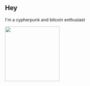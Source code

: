 ## Hey
  I'm a cypherpunk and bitcoin enthusiast
<div>
  <img height="180em" src="https://upload.wikimedia.org/wikipedia/commons/2/27/Anarcho-Gadsden_flag.svg"/>
</div>
